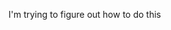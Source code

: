 <!DOCTYPE html>
<!DOCTYPE html>
<html lang="en">
<head>
    <meta charset="UTF-8">
    <meta name="viewport" content="width=device-width, initial-scale=1.0">
    <title> Testing something </title>
</head>
<body>
    <p> I'm trying to figure out how to do this </p>
</body>
</html>
